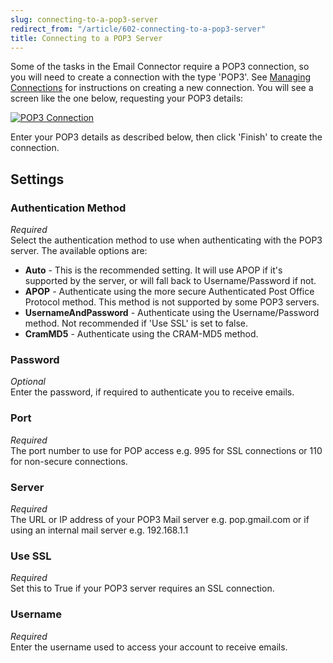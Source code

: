```yaml
---
slug: connecting-to-a-pop3-server
redirect_from: "/article/602-connecting-to-a-pop3-server"
title: Connecting to a POP3 Server
---
```

Some of the tasks in the Email Connector require a POP3 connection, so you will need to create a connection with the type 'POP3'. See [Managing Connections](managing-connections) for instructions on creating a new connection. You will see a screen like the one below, requesting your POP3 details:

[![POP3 Connection](http://www.zynk.com/images/v2/pop3_connection.png)](http://www.zynk.com/images/v2/pop3_connection.png)

Enter your POP3 details as described below, then click 'Finish' to create the connection.

## Settings
### Authentication Method
_Required_  
Select the authentication method to use when authenticating with the POP3 server. The available options are:  

 * **Auto** - This is the recommended setting. It will use APOP if it's supported by the server, or will fall back to Username/Password if not.
 * **APOP** - Authenticate using the more secure Authenticated Post Office Protocol method. This method is not supported by some POP3 servers.
 * **UsernameAndPassword** - Authenticate using the Username/Password method. Not recommended if 'Use SSL' is set to false.
 * **CramMD5** - Authenticate using the CRAM-MD5 method.

### Password
_Optional_  
Enter the password, if required to authenticate you to receive emails.

### Port
_Required_  
The port number to use for POP access e.g. 995 for SSL connections or 110 for non-secure connections.

### Server
_Required_  
The URL or IP address of your POP3 Mail server e.g. pop.gmail.com or if using an internal mail server e.g. 192.168.1.1

### Use SSL
_Required_  
Set this to True if your POP3 server requires an SSL connection.

### Username
_Required_  
Enter the username used to access your account to receive emails.